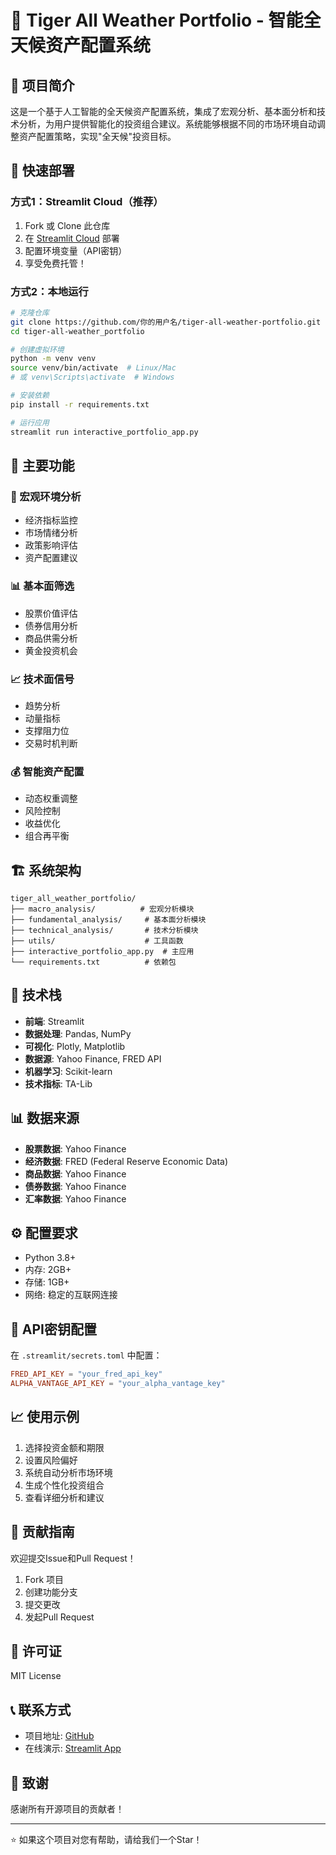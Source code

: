 # 🐯 Tiger All Weather Portfolio - 智能全天候资产配置系统

## 🌟 项目简介
这是一个基于人工智能的全天候资产配置系统，集成了宏观分析、基本面分析和技术分析，为用户提供智能化的投资组合建议。系统能够根据不同的市场环境自动调整资产配置策略，实现"全天候"投资目标。

## 🚀 快速部署

### 方式1：Streamlit Cloud（推荐）
1. Fork 或 Clone 此仓库
2. 在 [Streamlit Cloud](https://share.streamlit.io/) 部署
3. 配置环境变量（API密钥）
4. 享受免费托管！

### 方式2：本地运行
```bash
# 克隆仓库
git clone https://github.com/你的用户名/tiger-all-weather-portfolio.git
cd tiger-all-weather_portfolio

# 创建虚拟环境
python -m venv venv
source venv/bin/activate  # Linux/Mac
# 或 venv\Scripts\activate  # Windows

# 安装依赖
pip install -r requirements.txt

# 运行应用
streamlit run interactive_portfolio_app.py
```

## 📱 主要功能

### 🎯 宏观环境分析
- 经济指标监控
- 市场情绪分析
- 政策影响评估
- 资产配置建议

### 📊 基本面筛选
- 股票价值评估
- 债券信用分析
- 商品供需分析
- 黄金投资机会

### 📈 技术面信号
- 趋势分析
- 动量指标
- 支撑阻力位
- 交易时机判断

### 💰 智能资产配置
- 动态权重调整
- 风险控制
- 收益优化
- 组合再平衡

## 🏗️ 系统架构

```
tiger_all_weather_portfolio/
├── macro_analysis/          # 宏观分析模块
├── fundamental_analysis/     # 基本面分析模块
├── technical_analysis/       # 技术分析模块
├── utils/                    # 工具函数
├── interactive_portfolio_app.py  # 主应用
└── requirements.txt          # 依赖包
```

## 🔧 技术栈
- **前端**: Streamlit
- **数据处理**: Pandas, NumPy
- **可视化**: Plotly, Matplotlib
- **数据源**: Yahoo Finance, FRED API
- **机器学习**: Scikit-learn
- **技术指标**: TA-Lib

## 📊 数据来源
- **股票数据**: Yahoo Finance
- **经济数据**: FRED (Federal Reserve Economic Data)
- **商品数据**: Yahoo Finance
- **债券数据**: Yahoo Finance
- **汇率数据**: Yahoo Finance

## ⚙️ 配置要求
- Python 3.8+
- 内存: 2GB+
- 存储: 1GB+
- 网络: 稳定的互联网连接

## 🔑 API密钥配置
在 `.streamlit/secrets.toml` 中配置：
```toml
FRED_API_KEY = "your_fred_api_key"
ALPHA_VANTAGE_API_KEY = "your_alpha_vantage_key"
```

## 📈 使用示例
1. 选择投资金额和期限
2. 设置风险偏好
3. 系统自动分析市场环境
4. 生成个性化投资组合
5. 查看详细分析和建议

## 🤝 贡献指南
欢迎提交Issue和Pull Request！
1. Fork 项目
2. 创建功能分支
3. 提交更改
4. 发起Pull Request

## 📄 许可证
MIT License

## 📞 联系方式
- 项目地址: [GitHub](https://github.com/你的用户名/tiger-all-weather-portfolio)
- 在线演示: [Streamlit App](https://your-app-name.streamlit.app/)

## 🙏 致谢
感谢所有开源项目的贡献者！

---
⭐ 如果这个项目对您有帮助，请给我们一个Star！
